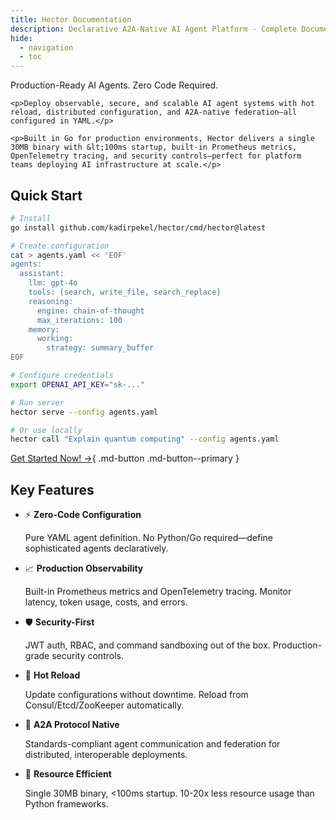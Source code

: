 ```yaml
---
title: Hector Documentation
description: Declarative A2A-Native AI Agent Platform - Complete Documentation
hide:
  - navigation
  - toc
---
```


<style>
.md-content h1:first-child {
  display: none;
}
</style>

<div class="hero-section">
  <div class="hero-content">
    <p class="hero-slogan">Production-Ready AI Agents. Zero Code Required.</p>

    <p>Deploy observable, secure, and scalable AI agent systems with hot reload, distributed configuration, and A2A-native federation—all configured in YAML.</p>

    <p>Built in Go for production environments, Hector delivers a single 30MB binary with &lt;100ms startup, built-in Prometheus metrics, OpenTelemetry tracing, and security controls—perfect for platform teams deploying AI infrastructure at scale.</p>
  </div>

  <div class="hero-demo">
    <div id="hector-demo"></div>
  </div>
</div>


<script>
(function() {
  var link = document.createElement('link');
  link.rel = 'stylesheet';
  link.href = 'https://unpkg.com/asciinema-player@3.6.3/dist/bundle/asciinema-player.css';
  document.head.appendChild(link);
  
  var script = document.createElement('script');
  script.src = 'https://unpkg.com/asciinema-player@3.6.3/dist/bundle/asciinema-player.js';
  script.onload = function() {
    AsciinemaPlayer.create('assets/hector-demo.cast', document.getElementById('hector-demo'), {
      theme: 'asciinema',
      cols: 80,
      rows: 22,
      autoplay: false,
      loop: false,
      speed: 1,
      startAt: 0,
      terminalFontSize: '16px',
      poster: 'npt:0:2',
      pauseOnMarkers: true,
      markers: [[17.0, 'Server & Client Demo']]
    });
  };
  document.head.appendChild(script);
})();
</script>

## Quick Start

```bash
# Install
go install github.com/kadirpekel/hector/cmd/hector@latest

# Create configuration
cat > agents.yaml << 'EOF'
agents:
  assistant:
    llm: gpt-4o
    tools: [search, write_file, search_replace]
    reasoning:
      engine: chain-of-thought
      max_iterations: 100
    memory:
      working:
        strategy: summary_buffer
EOF

# Configure credentials
export OPENAI_API_KEY="sk-..."

# Run server
hector serve --config agents.yaml

# Or use locally
hector call "Explain quantum computing" --config agents.yaml
```

[Get Started Now! →](getting-started/quick-start.md){ .md-button .md-button--primary }

## Key Features

<div class="grid cards" markdown>

-   :zap: __Zero-Code Configuration__

    Pure YAML agent definition. No Python/Go required—define sophisticated agents declaratively.

-   :chart_with_upwards_trend: __Production Observability__

    Built-in Prometheus metrics and OpenTelemetry tracing. Monitor latency, token usage, costs, and errors.

-   :shield: __Security-First__

    JWT auth, RBAC, and command sandboxing out of the box. Production-grade security controls.

-   :arrows_counterclockwise: __Hot Reload__

    Update configurations without downtime. Reload from Consul/Etcd/ZooKeeper automatically.

-   :link: __A2A Protocol Native__

    Standards-compliant agent communication and federation for distributed, interoperable deployments.

-   :rocket: __Resource Efficient__

    Single 30MB binary, <100ms startup. 10-20x less resource usage than Python frameworks.

</div>

